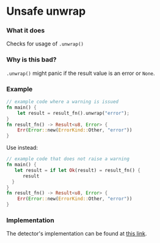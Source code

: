 # Unsafe unwrap

### What it does

Checks for usage of `.unwrap()`

### Why is this bad?

`.unwrap()` might panic if the result value is an error or `None`.

### Example

```rust
// example code where a warning is issued
fn main() {
    let result = result_fn().unwrap("error");
}
fn result_fn() -> Result<u8, Error> {
    Err(Error::new(ErrorKind::Other, "error"))
}
```

Use instead:

```rust
// example code that does not raise a warning
fn main() {
   let result = if let Ok(result) = result_fn() {
      result
  }
}
fn result_fn() -> Result<u8, Error> {
    Err(Error::new(ErrorKind::Other, "error"))
}
```

### Implementation

The detector's implementation can be found at [this link](https://github.com/CoinFabrik/scout-soroban/tree/main/detectors/unsafe-unwrap).
